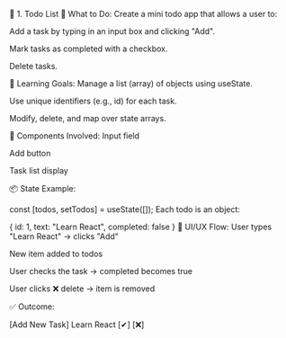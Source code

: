 📝 1. Todo List
🧠 What to Do:
Create a mini todo app that allows a user to:

Add a task by typing in an input box and clicking "Add".

Mark tasks as completed with a checkbox.

Delete tasks.

🎯 Learning Goals:
Manage a list (array) of objects using useState.

Use unique identifiers (e.g., id) for each task.

Modify, delete, and map over state arrays.

🧱 Components Involved:
Input field

Add button

Task list display

📦 State Example:

const [todos, setTodos] = useState([]);
Each todo is an object:

{
  id: 1,
  text: "Learn React",
  completed: false
}
🧩 UI/UX Flow:
User types "Learn React" → clicks "Add"

New item added to todos

User checks the task → completed becomes true

User clicks ❌ delete → item is removed

✅ Outcome:

[Add New Task] Learn React [✔] [❌]